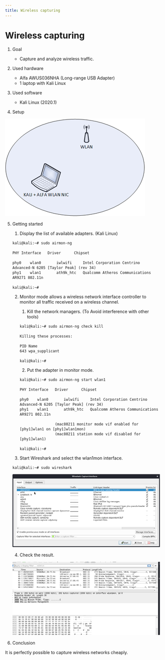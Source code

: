 ```yaml
---
title: Wireless capturing
---
```


# Wireless capturing

1. Goal
    * Capture and analyze wireless traffic.

2. Used hardware
    * Alfa AWUS036NHA (Long-range USB Adapter)
    * 1 laptop with Kali Linux
    
3. Used software
    * Kali Linux (2020.1)

4. Setup

![Success](./assets/wlan.png)

5. Getting started

    1. Display the list of available adapters. (Kali Linux)
    
    ```
    kali@kali:~# sudo airmon-ng

    PHY	Interface	Driver		Chipset

    phy0	wlan0		iwlwifi		Intel Corporation Centrino Advanced-N 6205 [Taylor Peak] (rev 34)
    phy1	wlan1		ath9k_htc	Qualcomm Atheros Communications AR9271 802.11n
    
    kali@kali:~#
    ```
    
    2. Monitor mode allows a wireless network interface controller to monitor all traffic received on a wireless channel.

        1. Kill the network managers. (To Avoid interference with other tools)
        
        ```
        kali@kali:~# sudo airmon-ng check kill

        Killing these processes:

        PID Name
        643 wpa_supplicant

        kali@kali:~#
        ```
        
        2. Put the adapter in monitor mode.
        
        ```
        kali@kali:~# sudo airmon-ng start wlan1

        PHY	Interface	Driver		Chipset

        phy0	wlan0		iwlwifi		Intel Corporation Centrino Advanced-N 6205 [Taylor Peak] (rev 34)
        phy1	wlan1		ath9k_htc	Qualcomm Atheros Communications AR9271 802.11n

		                (mac80211 monitor mode vif enabled for [phy1]wlan1 on [phy1]wlan1mon)
		                (mac80211 station mode vif disabled for [phy1]wlan1)

        kali@kali:~#
        
        ```
    3. Start Wireshark and select the wlan1mon interface.
    
    ```
    kali@kali:~# sudo wireshark 
    ```
    ![Success](./assets/wireshark1.png)

    4. Check the result.

    ![Success](./assets/wireshark2.png)

6. Conclusion

It is perfectly possible to capture wireless networks cheaply.

    
